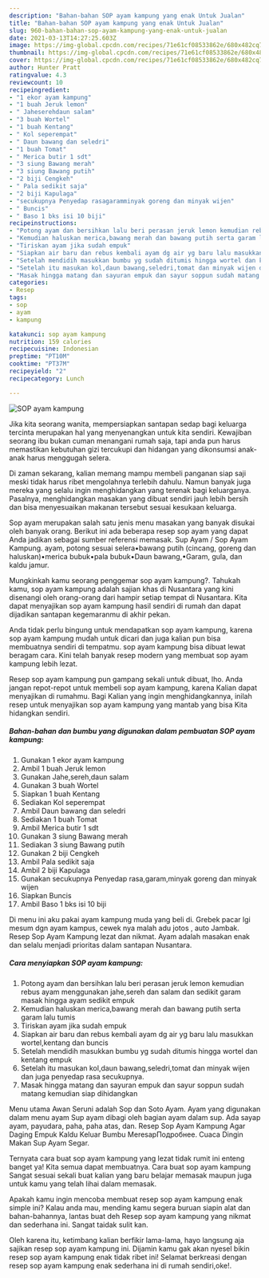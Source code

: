 ```yaml
---
description: "Bahan-bahan SOP ayam kampung yang enak Untuk Jualan"
title: "Bahan-bahan SOP ayam kampung yang enak Untuk Jualan"
slug: 960-bahan-bahan-sop-ayam-kampung-yang-enak-untuk-jualan
date: 2021-03-13T14:27:25.603Z
image: https://img-global.cpcdn.com/recipes/71e61cf08533862e/680x482cq70/sop-ayam-kampung-foto-resep-utama.jpg
thumbnail: https://img-global.cpcdn.com/recipes/71e61cf08533862e/680x482cq70/sop-ayam-kampung-foto-resep-utama.jpg
cover: https://img-global.cpcdn.com/recipes/71e61cf08533862e/680x482cq70/sop-ayam-kampung-foto-resep-utama.jpg
author: Hunter Pratt
ratingvalue: 4.3
reviewcount: 10
recipeingredient:
- "1 ekor ayam kampung"
- "1 buah Jeruk lemon"
- " Jaheserehdaun salam"
- "3 buah Wortel"
- "1 buah Kentang"
- " Kol seperempat"
- " Daun bawang dan seledri"
- "1 buah Tomat"
- " Merica butir 1 sdt"
- "3 siung Bawang merah"
- "3 siung Bawang putih"
- "2 biji Cengkeh"
- " Pala sedikit saja"
- "2 biji Kapulaga"
- "secukupnya Penyedap rasagaramminyak goreng dan minyak wijen"
- " Buncis"
- " Baso 1 bks isi 10 biji"
recipeinstructions:
- "Potong ayam dan bersihkan lalu beri perasan jeruk lemon kemudian rebus ayam menggunakan jahe,sereh dan salam dan sedikit garam masak hingga ayam sedikit empuk"
- "Kemudian haluskan merica,bawang merah dan bawang putih serta garam lalu tumis"
- "Tiriskan ayam jika sudah empuk"
- "Siapkan air baru dan rebus kembali ayam dg air yg baru lalu masukkan wortel,kentang dan buncis"
- "Setelah mendidih masukkan bumbu yg sudah ditumis hingga wortel dan kentang empuk"
- "Setelah itu masukan kol,daun bawang,seledri,tomat dan minyak wijen dan juga penyedap rasa secukupnya."
- "Masak hingga matang dan sayuran empuk dan sayur soppun sudah matang kemudian siap dihidangkan"
categories:
- Resep
tags:
- sop
- ayam
- kampung

katakunci: sop ayam kampung 
nutrition: 159 calories
recipecuisine: Indonesian
preptime: "PT10M"
cooktime: "PT37M"
recipeyield: "2"
recipecategory: Lunch

---
```



![SOP ayam kampung](https://img-global.cpcdn.com/recipes/71e61cf08533862e/680x482cq70/sop-ayam-kampung-foto-resep-utama.jpg)

Jika kita seorang wanita, mempersiapkan santapan sedap bagi keluarga tercinta merupakan hal yang menyenangkan untuk kita sendiri. Kewajiban seorang ibu bukan cuman menangani rumah saja, tapi anda pun harus memastikan kebutuhan gizi tercukupi dan hidangan yang dikonsumsi anak-anak harus menggugah selera.

Di zaman  sekarang, kalian memang mampu membeli panganan siap saji meski tidak harus ribet mengolahnya terlebih dahulu. Namun banyak juga mereka yang selalu ingin menghidangkan yang terenak bagi keluarganya. Pasalnya, menghidangkan masakan yang dibuat sendiri jauh lebih bersih dan bisa menyesuaikan makanan tersebut sesuai kesukaan keluarga. 

Sop ayam merupakan salah satu jenis menu masakan yang banyak disukai oleh banyak orang. Berikut ini ada beberapa resep sop ayam yang dapat Anda jadikan sebagai sumber referensi memasak. Sup Ayam / Sop Ayam Kampung. ayam, potong sesuai selera•bawang putih (cincang, goreng dan haluskan)•merica bubuk•pala bubuk•Daun bawang,•Garam, gula, dan kaldu jamur.

Mungkinkah kamu seorang penggemar sop ayam kampung?. Tahukah kamu, sop ayam kampung adalah sajian khas di Nusantara yang kini disenangi oleh orang-orang dari hampir setiap tempat di Nusantara. Kita dapat menyajikan sop ayam kampung hasil sendiri di rumah dan dapat dijadikan santapan kegemaranmu di akhir pekan.

Anda tidak perlu bingung untuk mendapatkan sop ayam kampung, karena sop ayam kampung mudah untuk dicari dan juga kalian pun bisa membuatnya sendiri di tempatmu. sop ayam kampung bisa dibuat lewat beragam cara. Kini telah banyak resep modern yang membuat sop ayam kampung lebih lezat.

Resep sop ayam kampung pun gampang sekali untuk dibuat, lho. Anda jangan repot-repot untuk membeli sop ayam kampung, karena Kalian dapat menyajikan di rumahmu. Bagi Kalian yang ingin menghidangkannya, inilah resep untuk menyajikan sop ayam kampung yang mantab yang bisa Kita hidangkan sendiri.

<!--inarticleads1-->

##### Bahan-bahan dan bumbu yang digunakan dalam pembuatan SOP ayam kampung:

1. Gunakan 1 ekor ayam kampung
1. Ambil 1 buah Jeruk lemon
1. Gunakan  Jahe,sereh,daun salam
1. Gunakan 3 buah Wortel
1. Siapkan 1 buah Kentang
1. Sediakan  Kol seperempat
1. Ambil  Daun bawang dan seledri
1. Sediakan 1 buah Tomat
1. Ambil  Merica butir 1 sdt
1. Gunakan 3 siung Bawang merah
1. Sediakan 3 siung Bawang putih
1. Gunakan 2 biji Cengkeh
1. Ambil  Pala sedikit saja
1. Ambil 2 biji Kapulaga
1. Gunakan secukupnya Penyedap rasa,garam,minyak goreng dan minyak wijen
1. Siapkan  Buncis
1. Ambil  Baso 1 bks isi 10 biji


Di menu ini aku pakai ayam kampung muda yang beli di. Grebek pacar lgi mesum dgn ayam kampus, cewek nya malah adu jotos , auto Jambak. Resep Sop Ayam Kampung lezat dan nikmat. Ayam adalah masakan enak dan selalu menjadi prioritas dalam santapan Nusantara. 

<!--inarticleads2-->

##### Cara menyiapkan SOP ayam kampung:

1. Potong ayam dan bersihkan lalu beri perasan jeruk lemon kemudian rebus ayam menggunakan jahe,sereh dan salam dan sedikit garam masak hingga ayam sedikit empuk
1. Kemudian haluskan merica,bawang merah dan bawang putih serta garam lalu tumis
1. Tiriskan ayam jika sudah empuk
1. Siapkan air baru dan rebus kembali ayam dg air yg baru lalu masukkan wortel,kentang dan buncis
1. Setelah mendidih masukkan bumbu yg sudah ditumis hingga wortel dan kentang empuk
1. Setelah itu masukan kol,daun bawang,seledri,tomat dan minyak wijen dan juga penyedap rasa secukupnya.
1. Masak hingga matang dan sayuran empuk dan sayur soppun sudah matang kemudian siap dihidangkan


Menu utama Awan Seruni adalah Sop dan Soto Ayam. Ayam yang digunakan dalam menu ayam Sup ayam dibagi oleh bagian ayam dalam sup. Ada sayap ayam, payudara, paha, paha atas, dan. Resep Sop Ayam Kampung Agar Daging Empuk Kaldu Keluar Bumbu MeresapПодробнее. Cuaca Dingin Makan Sup Ayam Segar. 

Ternyata cara buat sop ayam kampung yang lezat tidak rumit ini enteng banget ya! Kita semua dapat membuatnya. Cara buat sop ayam kampung Sangat sesuai sekali buat kalian yang baru belajar memasak maupun juga untuk kamu yang telah lihai dalam memasak.

Apakah kamu ingin mencoba membuat resep sop ayam kampung enak simple ini? Kalau anda mau, mending kamu segera buruan siapin alat dan bahan-bahannya, lantas buat deh Resep sop ayam kampung yang nikmat dan sederhana ini. Sangat taidak sulit kan. 

Oleh karena itu, ketimbang kalian berfikir lama-lama, hayo langsung aja sajikan resep sop ayam kampung ini. Dijamin kamu gak akan nyesel bikin resep sop ayam kampung enak tidak ribet ini! Selamat berkreasi dengan resep sop ayam kampung enak sederhana ini di rumah sendiri,oke!.

